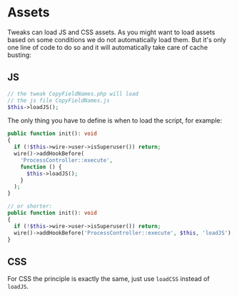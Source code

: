 # Assets

Tweaks can load JS and CSS assets. As you might want to load assets based on some conditions we do not automatically load them. But it's only one line of code to do so and it will automatically take care of cache busting:

## JS

```php
// the tweak CopyFieldNames.php will load
// the js file CopyFieldNames.js
$this->loadJS();
```

The only thing you have to define is when to load the script, for example:

```php
public function init(): void
{
  if (!$this->wire->user->isSuperuser()) return;
  wire()->addHookBefore(
    'ProcessController::execute',
    function () {
      $this->loadJS();
    }
  );
}

// or shorter:
public function init(): void
{
  if (!$this->wire->user->isSuperuser()) return;
  wire()->addHookBefore('ProcessController::execute', $this, 'loadJS');
}
```

## CSS

For CSS the principle is exactly the same, just use `loadCSS` instead of `loadJS`.
